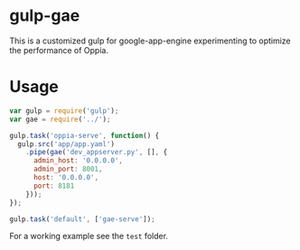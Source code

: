 gulp-gae
========
This is a customized gulp for google-app-engine experimenting to optimize the
performance of Oppia.
# Usage
```javascript
var gulp = require('gulp');
var gae = require('../');

gulp.task('oppia-serve', function() {
  gulp.src('app/app.yaml')
    .pipe(gae('dev_appserver.py', [], {
      admin_host: '0.0.0.0',
      admin_port: 8001,
      host: '0.0.0.0',
      port: 8181
    }));
});

gulp.task('default', ['gae-serve']);

```

For a working example see the `test` folder.

